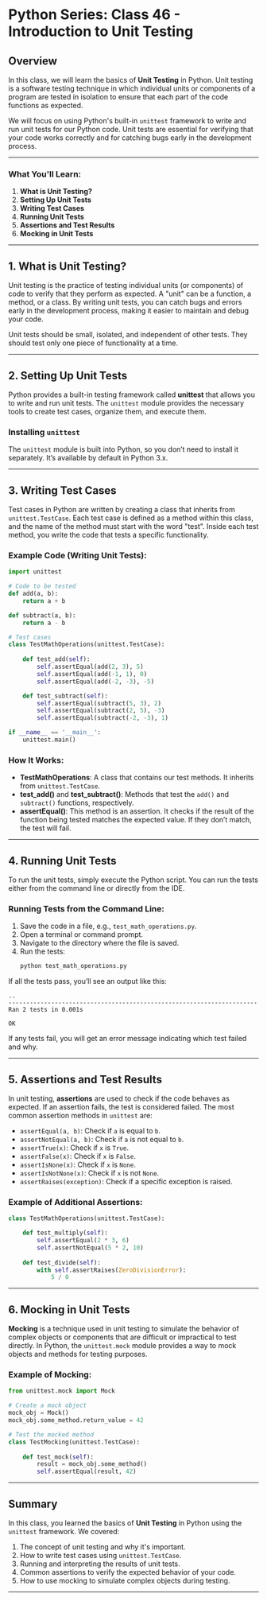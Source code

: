 # Python Series: Class 46 - Introduction to Unit Testing

## Overview

In this class, we will learn the basics of **Unit Testing** in Python. Unit testing is a software testing technique in which individual units or components of a program are tested in isolation to ensure that each part of the code functions as expected.

We will focus on using Python's built-in `unittest` framework to write and run unit tests for our Python code. Unit tests are essential for verifying that your code works correctly and for catching bugs early in the development process.

---

### What You'll Learn:
1. **What is Unit Testing?**
2. **Setting Up Unit Tests**
3. **Writing Test Cases**
4. **Running Unit Tests**
5. **Assertions and Test Results**
6. **Mocking in Unit Tests**

---

## 1. What is Unit Testing?

Unit testing is the practice of testing individual units (or components) of code to verify that they perform as expected. A "unit" can be a function, a method, or a class. By writing unit tests, you can catch bugs and errors early in the development process, making it easier to maintain and debug your code.

Unit tests should be small, isolated, and independent of other tests. They should test only one piece of functionality at a time.

---

## 2. Setting Up Unit Tests

Python provides a built-in testing framework called **unittest** that allows you to write and run unit tests. The `unittest` module provides the necessary tools to create test cases, organize them, and execute them.

### Installing `unittest`
The `unittest` module is built into Python, so you don’t need to install it separately. It’s available by default in Python 3.x.

---

## 3. Writing Test Cases

Test cases in Python are written by creating a class that inherits from `unittest.TestCase`. Each test case is defined as a method within this class, and the name of the method must start with the word "test". Inside each test method, you write the code that tests a specific functionality.

### Example Code (Writing Unit Tests):

```python
import unittest

# Code to be tested
def add(a, b):
    return a + b

def subtract(a, b):
    return a - b

# Test cases
class TestMathOperations(unittest.TestCase):
    
    def test_add(self):
        self.assertEqual(add(2, 3), 5)
        self.assertEqual(add(-1, 1), 0)
        self.assertEqual(add(-2, -3), -5)

    def test_subtract(self):
        self.assertEqual(subtract(5, 3), 2)
        self.assertEqual(subtract(2, 5), -3)
        self.assertEqual(subtract(-2, -3), 1)

if __name__ == '__main__':
    unittest.main()
```

### How It Works:
- **TestMathOperations**: A class that contains our test methods. It inherits from `unittest.TestCase`.
- **test_add()** and **test_subtract()**: Methods that test the `add()` and `subtract()` functions, respectively.
- **assertEqual()**: This method is an assertion. It checks if the result of the function being tested matches the expected value. If they don’t match, the test will fail.

---

## 4. Running Unit Tests

To run the unit tests, simply execute the Python script. You can run the tests either from the command line or directly from the IDE.

### Running Tests from the Command Line:
1. Save the code in a file, e.g., `test_math_operations.py`.
2. Open a terminal or command prompt.
3. Navigate to the directory where the file is saved.
4. Run the tests:
   ```bash
   python test_math_operations.py
   ```

If all the tests pass, you’ll see an output like this:

```
..
----------------------------------------------------------------------
Ran 2 tests in 0.001s

OK
```

If any tests fail, you will get an error message indicating which test failed and why.

---

## 5. Assertions and Test Results

In unit testing, **assertions** are used to check if the code behaves as expected. If an assertion fails, the test is considered failed. The most common assertion methods in `unittest` are:
- `assertEqual(a, b)`: Check if `a` is equal to `b`.
- `assertNotEqual(a, b)`: Check if `a` is not equal to `b`.
- `assertTrue(x)`: Check if `x` is `True`.
- `assertFalse(x)`: Check if `x` is `False`.
- `assertIsNone(x)`: Check if `x` is `None`.
- `assertIsNotNone(x)`: Check if `x` is not `None`.
- `assertRaises(exception)`: Check if a specific exception is raised.

### Example of Additional Assertions:

```python
class TestMathOperations(unittest.TestCase):

    def test_multiply(self):
        self.assertEqual(2 * 3, 6)
        self.assertNotEqual(5 * 2, 10)
        
    def test_divide(self):
        with self.assertRaises(ZeroDivisionError):
            5 / 0
```

---

## 6. Mocking in Unit Tests

**Mocking** is a technique used in unit testing to simulate the behavior of complex objects or components that are difficult or impractical to test directly. In Python, the `unittest.mock` module provides a way to mock objects and methods for testing purposes.

### Example of Mocking:

```python
from unittest.mock import Mock

# Create a mock object
mock_obj = Mock()
mock_obj.some_method.return_value = 42

# Test the mocked method
class TestMocking(unittest.TestCase):
    
    def test_mock(self):
        result = mock_obj.some_method()
        self.assertEqual(result, 42)
```

---

## Summary

In this class, you learned the basics of **Unit Testing** in Python using the `unittest` framework. We covered:
1. The concept of unit testing and why it's important.
2. How to write test cases using `unittest.TestCase`.
3. Running and interpreting the results of unit tests.
4. Common assertions to verify the expected behavior of your code.
5. How to use mocking to simulate complex objects during testing.

---